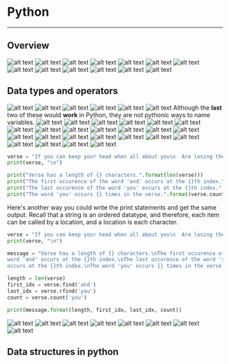 # Python
---
## Overview
![alt text](image-481.png)
![alt text](image-482.png)
![alt text](image-483.png)
![alt text](image-484.png)
![alt text](image-485.png)
![alt text](image-486.png)
![alt text](image-487.png)
![alt text](image-488.png)
![alt text](image-489.png)
![alt text](image-490.png)
![alt text](image-491.png)
![alt text](image-492.png)
![alt text](image-493.png)
## Data types and operators
![alt text](image-494.png)
![alt text](image-495.png)
![alt text](image-496.png)
![alt text](image-497.png)
![alt text](image-498.png)
![alt text](image-499.png)
Although the **last** two of these would **work** in Python, they are not pythonic ways to name variables.
![alt text](image-500.png)
![alt text](image-501.png)
![alt text](image-502.png)
![alt text](image-503.png)
![alt text](image-504.png)
![alt text](image-505.png)
![alt text](image-506.png)
![alt text](image-507.png)
![alt text](image-508.png)
![alt text](image-509.png)
![alt text](image-510.png)
![alt text](image-511.png)
![alt text](image-512.png)
![alt text](image-513.png)
![alt text](image-514.png)
![alt text](image-515.png)
![alt text](image-516.png)
![alt text](image-517.png)
![alt text](image-518.png)
![alt text](image-519.png)
![alt text](image-520.png)
![alt text](image-521.png)
![alt text](image-522.png)
![alt text](image-523.png)
```Python
verse = "If you can keep your head when all about you\n  Are losing theirs and blaming it on you,\nIf you can trust yourself when all men doubt you,\n  But make allowance for their doubting too;\nIf you can wait and not be tired by waiting,\n  Or being lied about, don’t deal in lies,\nOr being hated, don’t give way to hating,\n  And yet don’t look too good, nor talk too wise:"
print(verse, "\n")

print("Verse has a length of {} characters.".format(len(verse)))
print("The first occurence of the word 'and' occurs at the {}th index.".format(verse.find('and')))
print("The last occurence of the word 'you' occurs at the {}th index.".format(verse.rfind('you')))
print("The word 'you' occurs {} times in the verse.".format(verse.count('you')))
```
Here's another way you could write the print statements and get the same output. Recall that a string is an ordered datatype, and therefore, each item can be called by a location, and a location is each character.
```Python
verse = "If you can keep your head when all about you\n  Are losing theirs and blaming it on you,\nIf you can trust yourself when all men doubt you,\n  But make allowance for their doubting too;\nIf you can wait and not be tired by waiting,\n  Or being lied about, don’t deal in lies,\nOr being hated, don’t give way to hating,\n  And yet don’t look too good, nor talk too wise:"
print(verse, "\n")

message = "Verse has a length of {} characters.\nThe first occurence of the \
word 'and' occurs at the {}th index.\nThe last occurence of the word 'you' \
occurs at the {}th index.\nThe word 'you' occurs {} times in the verse."

length = len(verse)
first_idx = verse.find('and')
last_idx = verse.rfind('you')
count = verse.count('you')

print(message.format(length, first_idx, last_idx, count))
```
![alt text](image-524.png)
![alt text](image-525.png)
![alt text](image-526.png)
![alt text](image-527.png)
![alt text](image-528.png)
![alt text](image-529.png)
![alt text](image-530.png)
![alt text](image-531.png)

## Data structures in python